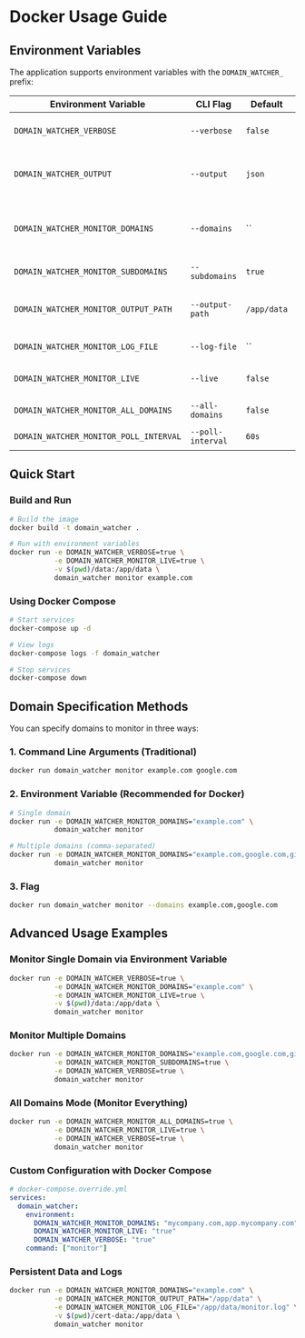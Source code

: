 # Docker Usage Guide

## Environment Variables

The application supports environment variables with the `DOMAIN_WATCHER_` prefix:

| Environment Variable | CLI Flag | Default | Description |
|---------------------|----------|---------|-------------|
| `DOMAIN_WATCHER_VERBOSE` | `--verbose` | `false` | Enable verbose output |
| `DOMAIN_WATCHER_OUTPUT` | `--output` | `json` | Output format (json, yaml, table) |
| `DOMAIN_WATCHER_MONITOR_DOMAINS` | `--domains` | `` | Comma-separated list of domains to monitor |
| `DOMAIN_WATCHER_MONITOR_SUBDOMAINS` | `--subdomains` | `true` | Monitor subdomains |
| `DOMAIN_WATCHER_MONITOR_OUTPUT_PATH` | `--output-path` | `/app/data` | Output directory for certificates |
| `DOMAIN_WATCHER_MONITOR_LOG_FILE` | `--log-file` | `` | Log file path |
| `DOMAIN_WATCHER_MONITOR_LIVE` | `--live` | `false` | Use live streaming mode |
| `DOMAIN_WATCHER_MONITOR_ALL_DOMAINS` | `--all-domains` | `false` | Monitor all certificates |
| `DOMAIN_WATCHER_MONITOR_POLL_INTERVAL` | `--poll-interval` | `60s` | Polling interval |

## Quick Start

### Build and Run
```bash
# Build the image
docker build -t domain_watcher .

# Run with environment variables
docker run -e DOMAIN_WATCHER_VERBOSE=true \
           -e DOMAIN_WATCHER_MONITOR_LIVE=true \
           -v $(pwd)/data:/app/data \
           domain_watcher monitor example.com
```

### Using Docker Compose
```bash
# Start services
docker-compose up -d

# View logs
docker-compose logs -f domain_watcher

# Stop services
docker-compose down
```

## Domain Specification Methods

You can specify domains to monitor in three ways:

### 1. Command Line Arguments (Traditional)
```bash
docker run domain_watcher monitor example.com google.com
```

### 2. Environment Variable (Recommended for Docker)
```bash
# Single domain
docker run -e DOMAIN_WATCHER_MONITOR_DOMAINS="example.com" \
           domain_watcher monitor

# Multiple domains (comma-separated)
docker run -e DOMAIN_WATCHER_MONITOR_DOMAINS="example.com,google.com,github.com" \
           domain_watcher monitor
```

### 3. Flag
```bash
docker run domain_watcher monitor --domains example.com,google.com
```

## Advanced Usage Examples

### Monitor Single Domain via Environment Variable
```bash
docker run -e DOMAIN_WATCHER_VERBOSE=true \
           -e DOMAIN_WATCHER_MONITOR_DOMAINS="example.com" \
           -e DOMAIN_WATCHER_MONITOR_LIVE=true \
           -v $(pwd)/data:/app/data \
           domain_watcher monitor
```

### Monitor Multiple Domains
```bash
docker run -e DOMAIN_WATCHER_MONITOR_DOMAINS="example.com,google.com,github.com" \
           -e DOMAIN_WATCHER_MONITOR_SUBDOMAINS=true \
           -e DOMAIN_WATCHER_VERBOSE=true \
           domain_watcher monitor
```

### All Domains Mode (Monitor Everything)
```bash
docker run -e DOMAIN_WATCHER_MONITOR_ALL_DOMAINS=true \
           -e DOMAIN_WATCHER_MONITOR_LIVE=true \
           -e DOMAIN_WATCHER_VERBOSE=true \
           domain_watcher monitor
```

### Custom Configuration with Docker Compose
```yaml
# docker-compose.override.yml
services:
  domain_watcher:
    environment:
      DOMAIN_WATCHER_MONITOR_DOMAINS: "mycompany.com,app.mycompany.com"
      DOMAIN_WATCHER_MONITOR_LIVE: "true"
      DOMAIN_WATCHER_VERBOSE: "true"
    command: ["monitor"]
```

### Persistent Data and Logs
```bash
docker run -e DOMAIN_WATCHER_MONITOR_DOMAINS="example.com" \
           -e DOMAIN_WATCHER_MONITOR_OUTPUT_PATH="/app/data" \
           -e DOMAIN_WATCHER_MONITOR_LOG_FILE="/app/data/monitor.log" \
           -v $(pwd)/cert-data:/app/data \
           domain_watcher monitor
```
